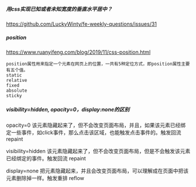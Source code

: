 ##### 用css实现已知或者未知宽度的垂直水平居中？
https://github.com/LuckyWinty/fe-weekly-questions/issues/31

##### position
https://www.ruanyifeng.com/blog/2019/11/css-position.html

```
position属性用来指定一个元素在网页上的位置，一共有5种定位方式，即position属性主要有五个值。
static
relative
fixed
absolute
sticky
```

##### visibility=hidden, opacity=0，display:none的区别
opacity=0
该元素隐藏起来了，但不会改变页面布局，并且，如果该元素已经绑定一些事件，如click事件，那么点击该区域，也能触发点击事件的。触发回流 repaint

visibility=hidden
该元素隐藏起来了，但不会改变页面布局，但是不会触发该元素已经绑定的事件。触发回流 repaint

display=none
把元素隐藏起来，并且会改变页面布局，可以理解成在页面中把该元素删除掉一样。触发重排 reflow

